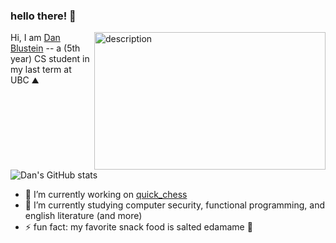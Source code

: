 ### hello there! 🦎


<img align="right" src="https://i.pinimg.com/originals/f1/63/11/f16311fd0c32786525f471c685bc516e.gif" width="370" height="220" alt="description">

Hi, I am [Dan Blustein](wallstarr.github.io) -- a (5th year) CS student in my last term at UBC ⛰️

![Dan's GitHub stats](https://github-readme-stats.vercel.app/api?username=wallstarr\&rank_icon=github&show_icons=true\&title_color=fff\&icon_color=0A5C36\&text_color=0A5C36\&bg_color=050301&custom_title=my%20github!)

- 🔭 I’m currently working on [quick_chess](https://github.com/wallstarr/quick-chess)
- 🌱 I’m currently studying computer security, functional programming, and english literature (and more)
- ⚡ fun fact: my favorite snack food is salted edamame 🫛
